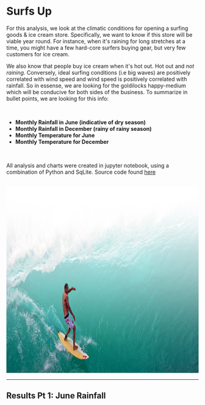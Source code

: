 # Surfs Up

For this analysis, we look at the climatic conditions for opening a surfing goods & ice cream store. Specifically, we want to know if this store will be viable year round. For instance, when it's raining for long stretches at a time, you might have a few hard-core surfers buying gear, but very few customers for ice cream. 

We also know that people buy ice cream when it's hot out. Hot out and *not raining*. Conversely, ideal surfing conditions (i.e big waves) are positively correlated with wind speed and wind speed is positively correlated with rainfall. So in essense, we are looking for the goldilocks happy-medium which will be conducive for both sides of the business. To summarize in bullet points, we are looking for this info: 

</br>

* **Monthly Rainfall in June (indicative of dry season)**
* **Monthly Rainfall in December (rainy of rainy season)**
* **Monthly Temperature for June**
* **Monthly Temperature for December**

</br>

All analysis and charts were created in jupyter notebook, using a combination of Python and SqLite. Source code found [here](https://github.com/carlosjennings1991/surfs_up/blob/main/SurfsUp_Challenge.ipynb)

</br>

<img src="https://github.com/carlosjennings1991/surfs_up/blob/main/surfer2.png" width="1099" height="486">

___

## Results Pt 1: June Rainfall



